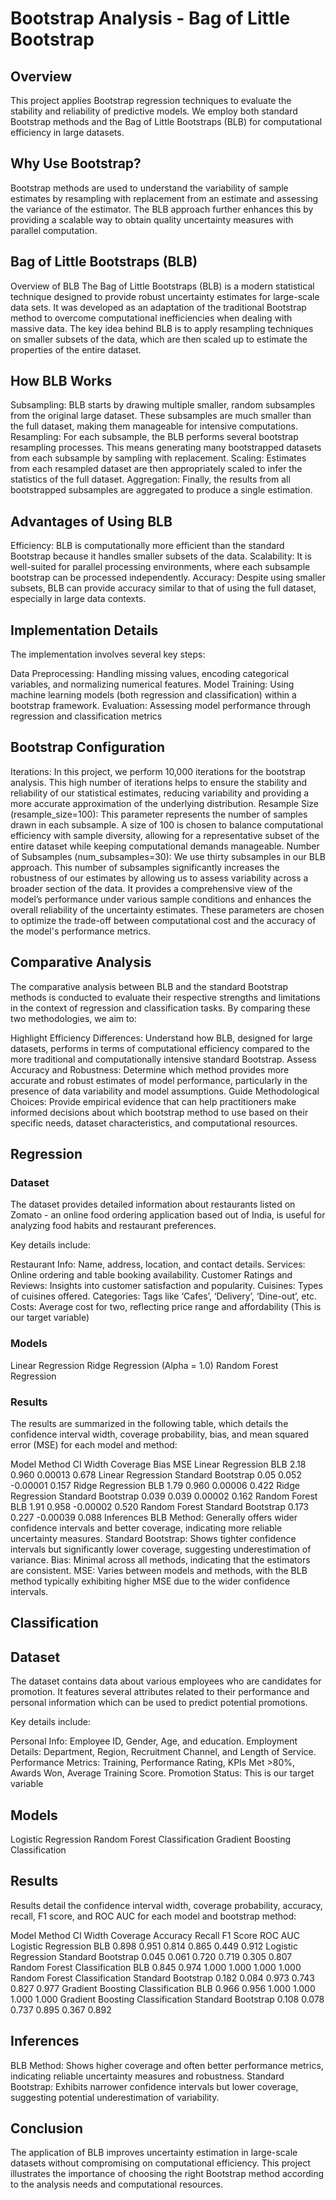 # Bootstrap Analysis - Bag of Little Bootstrap
## Overview
This project applies Bootstrap regression techniques to evaluate the stability and reliability of predictive models. We employ both standard Bootstrap methods and the Bag of Little Bootstraps (BLB) for computational efficiency in large datasets.

## Why Use Bootstrap?
Bootstrap methods are used to understand the variability of sample estimates by resampling with replacement from an estimate and assessing the variance of the estimator. The BLB approach further enhances this by providing a scalable way to obtain quality uncertainty measures with parallel computation.

## Bag of Little Bootstraps (BLB)
Overview of BLB
The Bag of Little Bootstraps (BLB) is a modern statistical technique designed to provide robust uncertainty estimates for large-scale data sets. It was developed as an adaptation of the traditional Bootstrap method to overcome computational inefficiencies when dealing with massive data. The key idea behind BLB is to apply resampling techniques on smaller subsets of the data, which are then scaled up to estimate the properties of the entire dataset.

## How BLB Works
Subsampling: BLB starts by drawing multiple smaller, random subsamples from the original large dataset. These subsamples are much smaller than the full dataset, making them manageable for intensive computations.
Resampling: For each subsample, the BLB performs several bootstrap resampling processes. This means generating many bootstrapped datasets from each subsample by sampling with replacement.
Scaling: Estimates from each resampled dataset are then appropriately scaled to infer the statistics of the full dataset.
Aggregation: Finally, the results from all bootstrapped subsamples are aggregated to produce a single estimation.
## Advantages of Using BLB
Efficiency: BLB is computationally more efficient than the standard Bootstrap because it handles smaller subsets of the data.
Scalability: It is well-suited for parallel processing environments, where each subsample bootstrap can be processed independently.
Accuracy: Despite using smaller subsets, BLB can provide accuracy similar to that of using the full dataset, especially in large data contexts.
## Implementation Details
The implementation involves several key steps:

Data Preprocessing: Handling missing values, encoding categorical variables, and normalizing numerical features.
Model Training: Using machine learning models (both regression and classification) within a bootstrap framework.
Evaluation: Assessing model performance through regression and classification metrics
## Bootstrap Configuration
Iterations: In this project, we perform 10,000 iterations for the bootstrap analysis. This high number of iterations helps to ensure the stability and reliability of our statistical estimates, reducing variability and providing a more accurate approximation of the underlying distribution.
Resample Size (resample_size=100): This parameter represents the number of samples drawn in each subsample. A size of 100 is chosen to balance computational efficiency with sample diversity, allowing for a representative subset of the entire dataset while keeping computational demands manageable.
Number of Subsamples (num_subsamples=30): We use thirty subsamples in our BLB approach. This number of subsamples significantly increases the robustness of our estimates by allowing us to assess variability across a broader section of the data. It provides a comprehensive view of the model’s performance under various sample conditions and enhances the overall reliability of the uncertainty estimates.
These parameters are chosen to optimize the trade-off between computational cost and the accuracy of the model's performance metrics.

## Comparative Analysis
The comparative analysis between BLB and the standard Bootstrap methods is conducted to evaluate their respective strengths and limitations in the context of regression and classification tasks. By comparing these two methodologies, we aim to:

Highlight Efficiency Differences: Understand how BLB, designed for large datasets, performs in terms of computational efficiency compared to the more traditional and computationally intensive standard Bootstrap.
Assess Accuracy and Robustness: Determine which method provides more accurate and robust estimates of model performance, particularly in the presence of data variability and model assumptions.
Guide Methodological Choices: Provide empirical evidence that can help practitioners make informed decisions about which bootstrap method to use based on their specific needs, dataset characteristics, and computational resources.
## Regression
### Dataset
The dataset provides detailed information about restaurants listed on Zomato - an online food ordering application based out of India, is useful for analyzing food habits and restaurant preferences.

Key details include:

Restaurant Info: Name, address, location, and contact details.
Services: Online ordering and table booking availability.
Customer Ratings and Reviews: Insights into customer satisfaction and popularity.
Cuisines: Types of cuisines offered.
Categories: Tags like ‘Cafes’, ‘Delivery’, ‘Dine-out’, etc.
Costs: Average cost for two, reflecting price range and affordability (This is our target variable)
### Models
Linear Regression
Ridge Regression (Alpha = 1.0)
Random Forest Regression
### Results
The results are summarized in the following table, which details the confidence interval width, coverage probability, bias, and mean squared error (MSE) for each model and method:

Model	Method	CI Width	Coverage	Bias	MSE
Linear Regression	BLB	2.18	0.960	0.00013	0.678
Linear Regression	Standard Bootstrap	0.05	0.052	-0.00001	0.157
Ridge Regression	BLB	1.79	0.960	0.00006	0.422
Ridge Regression	Standard Bootstrap	0.039	0.039	0.00002	0.162
Random Forest	BLB	1.91	0.958	-0.00002	0.520
Random Forest	Standard Bootstrap	0.173	0.227	-0.00039	0.088
Inferences
BLB Method: Generally offers wider confidence intervals and better coverage, indicating more reliable uncertainty measures.
Standard Bootstrap: Shows tighter confidence intervals but significantly lower coverage, suggesting underestimation of variance.
Bias: Minimal across all methods, indicating that the estimators are consistent.
MSE: Varies between models and methods, with the BLB method typically exhibiting higher MSE due to the wider confidence intervals.
## Classification
## Dataset
The dataset contains data about various employees who are candidates for promotion. It features several attributes related to their performance and personal information which can be used to predict potential promotions.

Key details include:

Personal Info: Employee ID, Gender, Age, and education.
Employment Details: Department, Region, Recruitment Channel, and Length of Service.
Performance Metrics: Training, Performance Rating, KPIs Met >80%, Awards Won, Average Training Score.
Promotion Status: This is our target variable
## Models
Logistic Regression
Random Forest Classification
Gradient Boosting Classification
## Results
Results detail the confidence interval width, coverage probability, accuracy, recall, F1 score, and ROC AUC for each model and bootstrap method:

Model	Method	CI Width	Coverage	Accuracy	Recall	F1 Score	ROC AUC
Logistic Regression	BLB	0.898	0.951	0.814	0.865	0.449	0.912
Logistic Regression	Standard Bootstrap	0.045	0.061	0.720	0.719	0.305	0.807
Random Forest Classification	BLB	0.845	0.974	1.000	1.000	1.000	1.000
Random Forest Classification	Standard Bootstrap	0.182	0.084	0.973	0.743	0.827	0.977
Gradient Boosting Classification	BLB	0.966	0.956	1.000	1.000	1.000	1.000
Gradient Boosting Classification	Standard Bootstrap	0.108	0.078	0.737	0.895	0.367	0.892
## Inferences
BLB Method: Shows higher coverage and often better performance metrics, indicating reliable uncertainty measures and robustness.
Standard Bootstrap: Exhibits narrower confidence intervals but lower coverage, suggesting potential underestimation of variability.
## Conclusion
The application of BLB improves uncertainty estimation in large-scale datasets without compromising on computational efficiency. This project illustrates the importance of choosing the right Bootstrap method according to the analysis needs and computational resources.
